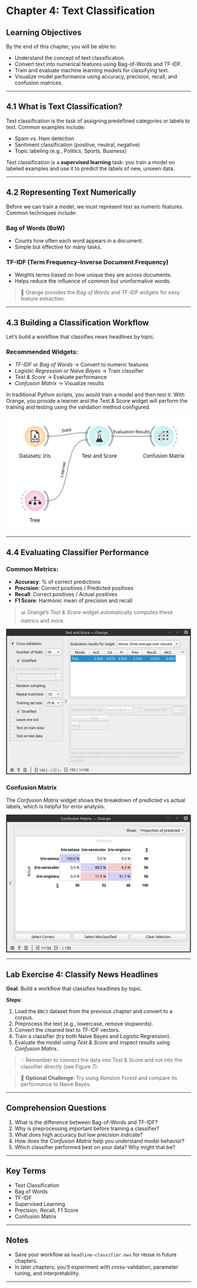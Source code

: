 # Chapter 4: Text Classification

## Learning Objectives

By the end of this chapter, you will be able to:

- Understand the concept of text classification.
- Convert text into numerical features using Bag-of-Words and TF-IDF.
- Train and evaluate machine learning models for classifying text.
- Visualize model performance using accuracy, precision, recall, and confusion matrices.

---

## 4.1 What is Text Classification?

Text classification is the task of assigning predefined categories or labels to text. Common examples include:

- Spam vs. Ham detection
- Sentiment classification (positive, neutral, negative)
- Topic labeling (e.g., Politics, Sports, Business)

Text classification is a **supervised learning** task: you train a model on labeled examples and use it to predict the labels of new, unseen data.

---

## 4.2 Representing Text Numerically

Before we can train a model, we must represent text as numeric features. Common techniques include:

### Bag of Words (BoW)

- Counts how often each word appears in a document.
- Simple but effective for many tasks.

### TF-IDF (Term Frequency–Inverse Document Frequency)

- Weights terms based on how unique they are across documents.
- Helps reduce the influence of common but uninformative words.

> 🧠 Orange provides the *Bag of Words* and *TF-IDF* widgets for easy feature extraction.

---

## 4.3 Building a Classification Workflow

Let’s build a workflow that classifies news headlines by topic.

### Recommended Widgets:

- *TF-IDF* or *Bag of Words* → Convert to numeric features
- *Logistic Regression* or *Naive Bayes* → Train classifier
- *Test & Score* → Evaluate performance
- *Confusion Matrix* → Visualize results

In traditional Python scripts, you would train a model and then test it.  With Orange, you provide a learner and the Test & Score widget will perform the training and testing using the validation method configured.

![Figure 7. Orange workflow with a Test & Score widget and a Tree learner](4a%20Test%20and%20Score%20Workflow.png)

---

## 4.4 Evaluating Classifier Performance

### Common Metrics:

- **Accuracy**: % of correct predictions
- **Precision**: Correct positives / Predicted positives
- **Recall**: Correct positives / Actual positives
- **F1 Score**: Harmonic mean of precision and recall

> 📊 Orange’s *Test & Score* widget automatically computes these metrics and more.

![Figure 8. Configuration of a Test & Score widget using 10-fold cross validation and the evaluation results](4b%20Test%20and%20Score%20Settings.png)


### Confusion Matrix

The *Confusion Matrix* widget shows the breakdown of predicted vs actual labels, which is helpful for error analysis.

![Figure 9. A confusion matrix for the Iris dataset](4c%20Confusion%20Matrix.png)

---

## Lab Exercise 4: Classify News Headlines

**Goal**: Build a workflow that classifies headlines by topic.

**Steps**:

1. Load the `BBC3` dataset from the previous chapter and convert to a corpus.
2. Preprocess the text (e.g., lowercase, remove stopwords).
3. Convert the cleaned text to TF-IDF vectors.
4. Train a classifier (try both Naive Bayes and Logistic Regression).
5. Evaluate the model using *Test & Score* and inspect results using *Confusion Matrix*.

> 💡 Remember to connect the data into Test & Score and not into the classifier directly (see Figure 7).

> 📝 **Optional Challenge**: Try using *Random Forest* and compare its performance to Naive Bayes.

---

## Comprehension Questions

1. What is the difference between Bag-of-Words and TF-IDF?
2. Why is preprocessing important before training a classifier?
3. What does high accuracy but low precision indicate?
4. How does the *Confusion Matrix* help you understand model behavior?
5. Which classifier performed best on your data? Why might that be?

---

## Key Terms

- Text Classification
- Bag of Words
- TF-IDF
- Supervised Learning
- Precision, Recall, F1 Score
- Confusion Matrix

---

## Notes

- Save your workflow as `headline-classifier.ows` for reuse in future chapters.
- In later chapters, you’ll experiment with cross-validation, parameter tuning, and interpretability.

---

